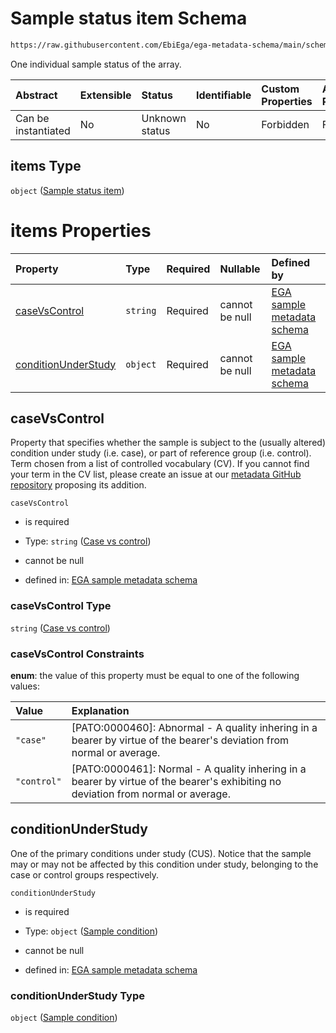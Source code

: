 # Sample status item Schema

```txt
https://raw.githubusercontent.com/EbiEga/ega-metadata-schema/main/schemas/EGA.sample.json#/properties/sampleStatus/items
```

One individual sample status of the array.

| Abstract            | Extensible | Status         | Identifiable | Custom Properties | Additional Properties | Access Restrictions | Defined In                                                                   |
| :------------------ | :--------- | :------------- | :----------- | :---------------- | :-------------------- | :------------------ | :--------------------------------------------------------------------------- |
| Can be instantiated | No         | Unknown status | No           | Forbidden         | Forbidden             | none                | [EGA.sample.json\*](../../../schemas/EGA.sample.json "open original schema") |

## items Type

`object` ([Sample status item](ega-18-properties-array-of-sample-statuses-sample-status-item.md))

# items Properties

| Property                                    | Type     | Required | Nullable       | Defined by                                                                                                                                                                                                                                                                           |
| :------------------------------------------ | :------- | :------- | :------------- | :----------------------------------------------------------------------------------------------------------------------------------------------------------------------------------------------------------------------------------------------------------------------------------- |
| [caseVsControl](#casevscontrol)             | `string` | Required | cannot be null | [EGA sample metadata schema](ega-18-properties-array-of-sample-statuses-sample-status-item-properties-case-vs-control.md "https://raw.githubusercontent.com/EbiEga/ega-metadata-schema/main/schemas/EGA.sample.json#/properties/sampleStatus/items/properties/caseVsControl")        |
| [conditionUnderStudy](#conditionunderstudy) | `object` | Required | cannot be null | [EGA sample metadata schema](ega-18-properties-array-of-sample-statuses-sample-status-item-properties-sample-condition.md "https://raw.githubusercontent.com/EbiEga/ega-metadata-schema/main/schemas/EGA.sample.json#/properties/sampleStatus/items/properties/conditionUnderStudy") |

## caseVsControl

Property that specifies whether the sample is subject to the (usually altered) condition under study (i.e. case), or part of reference group (i.e. control). Term chosen from a list of controlled vocabulary (CV). If you cannot find your term in the CV list, please create an issue at our [metadata GitHub repository](https://github.com/EbiEga/ega-metadata-schema/issues/new/choose) proposing its addition.

`caseVsControl`

*   is required

*   Type: `string` ([Case vs control](ega-18-properties-array-of-sample-statuses-sample-status-item-properties-case-vs-control.md))

*   cannot be null

*   defined in: [EGA sample metadata schema](ega-18-properties-array-of-sample-statuses-sample-status-item-properties-case-vs-control.md "https://raw.githubusercontent.com/EbiEga/ega-metadata-schema/main/schemas/EGA.sample.json#/properties/sampleStatus/items/properties/caseVsControl")

### caseVsControl Type

`string` ([Case vs control](ega-18-properties-array-of-sample-statuses-sample-status-item-properties-case-vs-control.md))

### caseVsControl Constraints

**enum**: the value of this property must be equal to one of the following values:

| Value       | Explanation                                                                                                                        |
| :---------- | :--------------------------------------------------------------------------------------------------------------------------------- |
| `"case"`    | \[PATO:0000460]: Abnormal - A quality inhering in a bearer by virtue of the bearer's deviation from normal or average.             |
| `"control"` | \[PATO:0000461]: Normal - A quality inhering in a bearer by virtue of the bearer's exhibiting no deviation from normal or average. |

## conditionUnderStudy

One of the primary conditions under study (CUS). Notice that the sample may or may not be affected by this condition under study, belonging to the case or control groups respectively.

`conditionUnderStudy`

*   is required

*   Type: `object` ([Sample condition](ega-18-properties-array-of-sample-statuses-sample-status-item-properties-sample-condition.md))

*   cannot be null

*   defined in: [EGA sample metadata schema](ega-18-properties-array-of-sample-statuses-sample-status-item-properties-sample-condition.md "https://raw.githubusercontent.com/EbiEga/ega-metadata-schema/main/schemas/EGA.sample.json#/properties/sampleStatus/items/properties/conditionUnderStudy")

### conditionUnderStudy Type

`object` ([Sample condition](ega-18-properties-array-of-sample-statuses-sample-status-item-properties-sample-condition.md))
